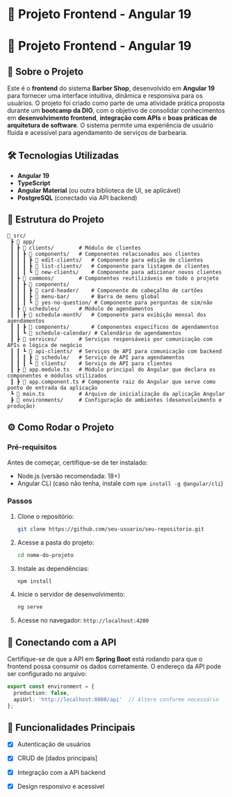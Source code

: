 # 📌 Projeto Frontend - Angular 19

# 📌 Projeto Frontend - Angular 19

## 🚀 Sobre o Projeto
Este é o **frontend** do sistema **Barber Shop**, desenvolvido em **Angular 19** para fornecer uma interface intuitiva, dinâmica e responsiva para os usuários. O projeto foi criado como parte de uma atividade prática proposta durante um **bootcamp da DIO**, com o objetivo de consolidar conhecimentos em **desenvolvimento frontend**, **integração com APIs** e **boas práticas de arquitetura de software**. O sistema permite uma experiência de usuário fluida e acessível para agendamento de serviços de barbearia.


## 🛠 Tecnologias Utilizadas
- **Angular 19**
- **TypeScript**
- **Angular Material** (ou outra biblioteca de UI, se aplicável)
- **PostgreSQL** (conectado via API backend)

## 📂 Estrutura do Projeto
```
📂 src/
 ┣ 📂 app/
 ┃ ┣ 📂 clients/        # Módulo de clientes
 ┃ ┃ ┣ 📂 components/   # Componentes relacionados aos clientes
 ┃ ┃ ┃ ┣ 📂 edit-clients/   # Componente para edição de clientes
 ┃ ┃ ┃ ┣ 📂 list-clients/   # Componente para listagem de clientes
 ┃ ┃ ┃ ┗ 📂 new-clients/    # Componente para adicionar novos clientes
 ┃ ┣ 📂 commons/        # Componentes reutilizáveis em todo o projeto
 ┃ ┃ ┣ 📂 components/
 ┃ ┃ ┃ ┣ 📂 card-header/    # Componente de cabeçalho de cartões
 ┃ ┃ ┃ ┣ 📂 menu-bar/       # Barra de menu global
 ┃ ┃ ┃ ┗ 📂 yes-no-question/ # Componente para perguntas de sim/não
 ┃ ┣ 📂 schedules/      # Módulo de agendamentos
 ┃ ┃ ┣ 📂 schedule-month/   # Componente para exibição mensal dos agendamentos
 ┃ ┃ ┣ 📂 components/       # Componentes específicos de agendamentos
 ┃ ┃ ┗ 📂 schedule-calendar/ # Calendário de agendamentos
 ┃ ┣ 📂 services/       # Serviços responsáveis por comunicação com APIs e lógica de negócio
 ┃ ┃ ┗ 📂 api-clients/  # Serviços de API para comunicação com backend
 ┃ ┃ ┃ ┣ 📂 schedule/   # Serviço de API para agendamentos
 ┃ ┃ ┃ ┗ 📂 clients/    # Serviço de API para clientes
 ┃ ┣ 📜 app.module.ts   # Módulo principal do Angular que declara os componentes e módulos utilizados
 ┃ ┣ 📜 app.component.ts # Componente raiz do Angular que serve como ponto de entrada da aplicação
 ┗ 📜 main.ts           # Arquivo de inicialização da aplicação Angular
 ┣ 📂 environments/     # Configuração de ambientes (desenvolvimento e produção)
```

## ⚙️ Como Rodar o Projeto
### Pré-requisitos
Antes de começar, certifique-se de ter instalado:
- Node.js (versão recomendada: 18+)
- Angular CLI (caso não tenha, instale com `npm install -g @angular/cli`)

### Passos
1. Clone o repositório:
   ```bash
   git clone https://github.com/seu-usuario/seu-repositorio.git
   ```
2. Acesse a pasta do projeto:
   ```bash
   cd nome-do-projeto
   ```
3. Instale as dependências:
   ```bash
   npm install
   ```
4. Inicie o servidor de desenvolvimento:
   ```bash
   ng serve
   ```
5. Acesse no navegador: `http://localhost:4200`

## 📡 Conectando com a API
Certifique-se de que a API em **Spring Boot** está rodando para que o frontend possa consumir os dados corretamente. O endereço da API pode ser configurado no arquivo:
```ts
export const environment = {
  production: false,
  apiUrl: 'http://localhost:8080/api'  // Altere conforme necessário
};
```

## 🚀 Funcionalidades Principais
- [x] Autenticação de usuários
- [x] CRUD de [dados principais]
- [x] Integração com a API backend
- [x] Design responsivo e acessível




